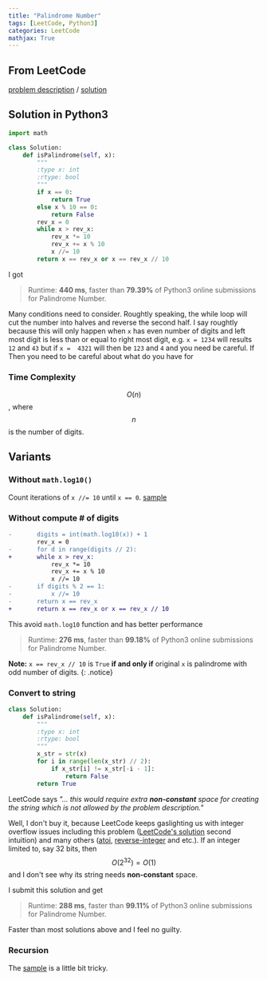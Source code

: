 ```yaml
---
title: "Palindrome Number"
tags: [LeetCode, Python3]
categories: LeetCode
mathjax: True
---
```


## From LeetCode
[problem description](https://leetcode.com/problems/palindrome-number/description/)
/
[solution]

## Solution in Python3
```python
import math

class Solution:
    def isPalindrome(self, x):
        """
        :type x: int
        :rtype: bool
        """
        if x == 0:
            return True
        else x % 10 == 0:
            return False
        rev_x = 0
        while x > rev_x:
            rev_x *= 10 
            rev_x += x % 10
            x //= 10
        return x == rev_x or x == rev_x // 10
```
I got
> Runtime: **440 ms**, faster than **79.39%** of Python3 online submissions for Palindrome Number.

Many conditions need to consider. Roughtly speaking, the while loop will cut the number into halves and reverse the second half. I say roughtly because this will only happen when `x` has even number of digits and left most digit is less than or equal to right most digit, e.g. `x = 1234` will results `12` and `43` but if `x =  4321` will then be `123` and `4` and you need be careful. If Then you need to be careful about what do you have for 

### Time Complexity
$$O(n)$$, where $$n$$ is the number of digits.

## Variants

### Without `math.log10()`
Count iterations of `x //= 10` until `x == 0`. [sample](https://github.com/qiyuangong/leetcode/blob/master/python/009_Palindrome_Number.py)

### Without compute # of digits
```diff
-       digits = int(math.log10(x)) + 1
        rev_x = 0
-       for d in range(digits // 2):
+       while x > rev_x:
            rev_x *= 10 
            rev_x += x % 10
            x //= 10
-       if digits % 2 == 1:
-           x //= 10
-       return x == rev_x
+       return x == rev_x or x == rev_x // 10
```
This avoid `math.log10` function and has better performance 
> Runtime: **276 ms**, faster than **99.18%** of Python3 online submissions for Palindrome Number.

**Note:** `x == rev_x // 10` is `True` **if and only if** original `x` is palindrome with odd number of digits.
{: .notice}

### Convert to string
```python
class Solution:
    def isPalindrome(self, x):
        """
        :type x: int
        :rtype: bool
        """
        x_str = str(x)
        for i in range(len(x_str) // 2):
            if x_str[i] != x_str[-i - 1]:
                return False
        return True
```
LeetCode says *"... this would require extra **non-constant** space for creating the string which is not allowed by the problem description."* 

Well, I don't buy it, because LeetCode keeps gaslighting us with integer overflow issues including this problem ([LeetCode's solution][solution] second intuition) and many others ([atoi], [reverse-integer] and etc.). If an integer limited to, say 32 bits, then $$O(2^{32}) = O(1)$$ and I don't see why its string needs **non-constant** space. 

I submit this solution and get
> Runtime: **288 ms**, faster than **99.11%** of Python3 online submissions for Palindrome Number.

Faster than most solutions above and I feel no guilty.

### Recursion
The [sample](https://www.geeksforgeeks.org/check-if-a-number-is-palindrome/) is a little bit tricky.

[reverse-integer]: https://leetcode.com/problems/reverse-integer/description/
[atoi]: https://leetcode.com/problems/string-to-integer-atoi/description/
[solution]: (https://leetcode.com/problems/palindrome-number/solution/)